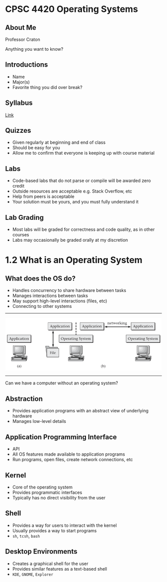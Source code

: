 CPSC 4420 Operating Systems
===========================

About Me
--------

Professor Craton

Anything you want to know?

Introductions
-------------

- Name
- Major(s)
- Favorite thing you did over break?

Syllabus
--------

[Link](../syllabus.html)

Quizzes
-------

- Given regularly at beginning and end of class
- Should be easy for you
- Allow me to confirm that everyone is keeping up with course material

Labs
----

- Code-based labs that do not parse or compile will be awarded zero credit
- Outside resources are acceptable e.g. Stack Overflow, etc
- Help from peers is acceptable
- Your solution must be yours, and you must fully understand it

Lab Grading
-----------

- Most labs will be graded for correctness and code quality, as in other courses
- Labs may occasionally be graded orally at my discretion

1.2 What is an Operating System
===============================

What does the OS do?
--------------------

- Handles concurrency to share hardware between tasks
- Manages interactions between tasks
- May support high-level interactions (files, etc)
- Connecting to other systems

---

![OS in use](media/1-1.png)

---

Can we have a computer without an operating system?

Abstraction
-----------

- Provides application programs with an abstract view of underlying hardware
- Manages low-level details

Application Programming Interface
---------------------------------

- API
- All OS features made available to application programs
- Run programs, open files, create network connections, etc

Kernel
------

- Core of the operating system
- Provides programmatic interfaces
- Typically has no direct visibility from the user

Shell
-----

- Provides a way for users to interact with the kernel
- Usually provides a way to start programs
- `sh`, `tcsh`, `bash`

Desktop Environments
--------------------

- Creates a graphical shell for the user
- Provides similar features as a text-based shell
- `KDE`, `GNOME`, `Explorer`
